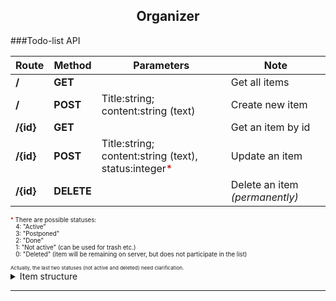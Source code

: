 <h2 align="center">Organizer</h2>

###Todo-list API

Route      | Method      | Parameters                                                                              | Note                              |
---------- | ----------- | --------------------------------------------------------------------------------------- | --------------------------------- |
**/**      | **GET**     |                                                                                         | Get all items                     |
**/**      | **POST**    | Title:string; content:string (text)                                                     | Create new item                   |
**/{id}**  | **GET**     |                                                                                         | Get an item by id                 |
**/{id}**  | **POST**    | Title:string; content:string (text), status:integer<span style="color:#C00000">*</span> | Update an item                    |
**/{id}**  | **DELETE**  |                                                                                         | Delete an item _(permanently)_    |

<sub>
  <sub>
    <span style="color:#C00000">*</span> There are possible statuses:<br />
       &nbsp;&nbsp;&nbsp;4: "Active" <br />
       &nbsp;&nbsp;&nbsp;3: "Postponed" <br />
       &nbsp;&nbsp;&nbsp;2: "Done" <br />
       &nbsp;&nbsp;&nbsp;1: "Not active" (can be used for trash etc.) <br />
       &nbsp;&nbsp;&nbsp;0: "Deleted" (item will be remaining on server, but does not participate in the list) <br />
       <br />
       <sub>
         <span color="grey">Actually, the last two statuses (not active and deleted) need clarification.</span>
       </sub>
  </sub>
</sub>

 <details>
    <summary>Item structure</summary>
    <small>Approximate item structure:</small>
    
```json
   {
       "id": 1,
       "title": "Example item name",
       "content": "Example item content. The should be long text...",
       "status": 4,
       "userId": 1,
       "createdAt": 1494336605,
       "updatedAt": 1503582000
   }
```
    
</details>

- - - -
